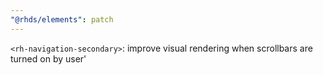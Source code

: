 ```yaml
---
"@rhds/elements": patch
---
```


`<rh-navigation-secondary>`: improve visual rendering when scrollbars are turned on by user'
